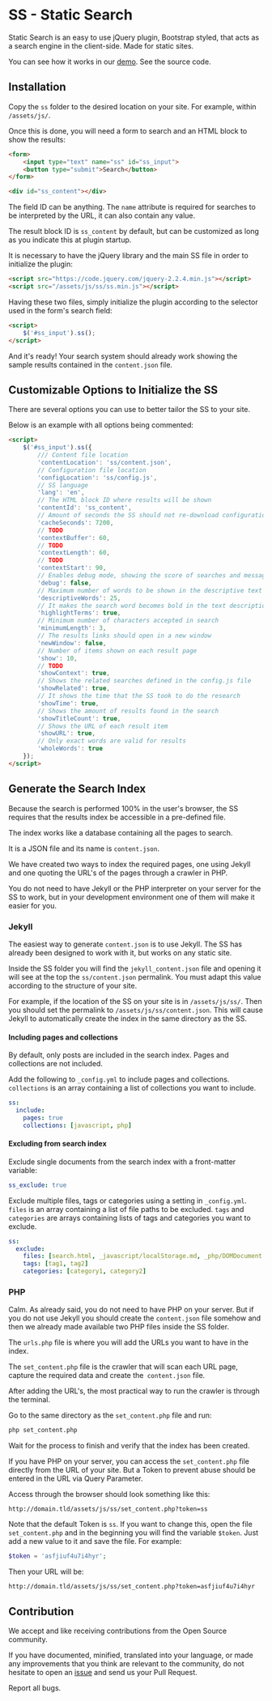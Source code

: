 # SS - Static Search

Static Search is an easy to use jQuery plugin, Bootstrap styled, that acts as a search engine in the client-side. Made for static sites.

You can see how it works in our [demo](https://static-search.github.io). See the source code.

## Installation

Copy the `ss` folder to the desired location on your site. For example, within `/assets/js/`.

Once this is done, you will need a form to search and an HTML block to show the results:

```html
<form>
    <input type="text" name="ss" id="ss_input">
    <button type="submit">Search</button>
</form>

<div id="ss_content"></div>
```

The field ID can be anything. The `name` attribute is required for searches to be interpreted by the URL, it can also contain any value.

The result block ID is `ss_content` by default, but can be customized as long as you indicate this at plugin startup.

It is necessary to have the jQuery library and the main SS file in order to initialize the plugin:

```html
<script src="https://code.jquery.com/jquery-2.2.4.min.js"></script>
<script src="/assets/js/ss/ss.min.js"></script>
```

Having these two files, simply initialize the plugin according to the selector used in the form's search field:

```html
<script>
    $('#ss_input').ss();
</script>
```

And it's ready! Your search system should already work showing the sample results contained in the `content.json` file.

## Customizable Options to Initialize the SS

There are several options you can use to better tailor the SS to your site.

Below is an example with all options being commented:

```html
<script>
    $('#ss_input').ss({
        /// Content file location
        'contentLocation': 'ss/content.json',
        // Configuration file location
        'configLocation': 'ss/config.js',
        // SS language
        'lang': 'en',
        // The HTML block ID where results will be shown
        'contentId': 'ss_content',
        // Amount of seconds the SS should not re-download configuration, language, and content files
        'cacheSeconds': 7200,
        // TODO
        'contextBuffer': 60,
        // TODO
        'contextLength': 60,
        // TODO
        'contextStart': 90,
        // Enables debug mode, showing the score of searches and messages in the browser console
        'debug': false,
        // Maximum number of words to be shown in the descriptive text of each item of results
        'descriptiveWords': 25,
        // It makes the search word becomes bold in the text description of each item of the results
        'highlightTerms': true,
        // Minimum number of characters accepted in search
        'minimumLength': 3,
        // The results links should open in a new window
        'newWindow': false,
        // Number of items shown on each result page
        'show': 10,
        // TODO
        'showContext': true,
        // Shows the related searches defined in the config.js file
        'showRelated': true,
        // It shows the time that the SS took to do the research
        'showTime': true,
        // Shows the amount of results found in the search
        'showTitleCount': true,
        // Shows the URL of each result item
        'showURL': true,
        // Only exact words are valid for results
        'wholeWords': true
    });
</script>
```

## Generate the Search Index

Because the search is performed 100% in the user's browser, the SS requires that the results index be accessible in a pre-defined file.

The index works like a database containing all the pages to search.

It is a JSON file and its name is `content.json`.

We have created two ways to index the required pages, one using Jekyll and one quoting the URL's of the pages through a crawler in PHP.

You do not need to have Jekyll or the PHP interpreter on your server for the SS to work, but in your development environment one of them will make it easier for you.

### Jekyll

The easiest way to generate `content.json` is to use Jekyll. The SS has already been designed to work with it, but works on any static site.

Inside the SS folder you will find the `jekyll_content.json` file and opening it will see at the top the `ss/content.json` permalink. You must adapt this value according to the structure of your site.

For example, if the location of the SS on your site is in `/assets/js/ss/`. Then you should set the permalink to `/assets/js/ss/content.json`. This will cause Jekyll to automatically create the index in the same directory as the SS.

#### Including pages and collections

By default, only posts are included in the search index. Pages and collections are not included.

Add the following to `_config.yml` to include pages and collections. `collections` is an array containing a list of collections you want to include.

```yml
ss:
  include:
    pages: true
    collections: [javascript, php]
```

#### Excluding from search index

Exclude single documents from the search index with a front-matter variable:

```yml
ss_exclude: true
```

Exclude multiple files, tags or categories using a setting in `_config.yml`. `files` is an array containing a list of file paths to be excluded. `tags` and `categories` are arrays containing lists of tags and categories you want to exclude.

```yml
ss:
  exclude:
    files: [search.html, _javascript/localStorage.md, _php/DOMDocument.md]
    tags: [tag1, tag2]
    categories: [category1, category2]
```

### PHP

Calm. As already said, you do not need to have PHP on your server. But if you do not use Jekyll you should create the `content.json` file somehow and then we already made available two PHP files inside the SS folder.

The `urls.php` file is where you will add the URLs you want to have in the index.

The `set_content.php` file is the crawler that will scan each URL page, capture the required data and create the` content.json` file.

After adding the URL's, the most practical way to run the crawler is through the terminal.

Go to the same directory as the `set_content.php` file and run:

```sh
php set_content.php
```

Wait for the process to finish and verify that the index has been created.

If you have PHP on your server, you can access the `set_content.php` file directly from the URL of your site. But a Token to prevent abuse should be entered in the URL via Query Parameter.

Access through the browser should look something like this:

```
http://domain.tld/assets/js/ss/set_content.php?token=ss
```

Note that the default Token is `ss`. If you want to change this, open the file `set_content.php` and in the beginning you will find the variable `$token`. Just add a new value to it and save the file. For example:

```php
$token = 'asfjiuf4u7i4hyr';
```

Then your URL will be:

```
http://domain.tld/assets/js/ss/set_content.php?token=asfjiuf4u7i4hyr
```

## Contribution

We accept and like receiving contributions from the Open Source community.

If you have documented, minified, translated into your language, or made any improvements that you think are relevant to the community, do not hesitate to open an [issue](https://github.com/static-search/ss/issues) and send us your Pull Request.

Report all bugs.
